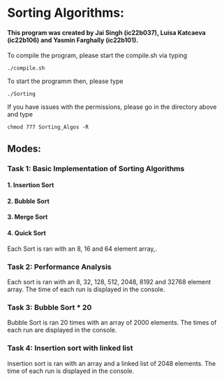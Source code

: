 # Sorting Algorithms:

#### This program was created by Jai Singh (ic22b037), Luisa Katcaeva (ic22b106) and Yasmin Farghally (ic22b101).

To compile the program, please start the compile.sh via typing

`./compile.sh`

To start the programm then, please type

`./Sorting`

If you have issues with the permissions, please go in the directory above and type

`chmod 777 Sorting_Algos -R`

## Modes:

### Task 1: Basic Implementation of Sorting Algorithms

#### 1. Insertion Sort
#### 2. Bubble Sort
#### 3. Merge Sort
#### 4. Quick Sort

Each Sort is ran with an 8, 16 and 64 element array,.

### Task 2: Performance Analysis

Each sort is ran with an 8, 32, 128, 512, 2048, 8192 and 32768 element array. The time of each run is displayed in the console.

### Task 3: Bubble Sort * 20

Bubble Sort is ran 20 times with an array of 2000 elements. The times of each run are displayed in the console.

### Task 4: Insertion sort with linked list

Insertion sort is ran with an array and a linked list of 2048 elements. The time of each run is displayed in the console.

